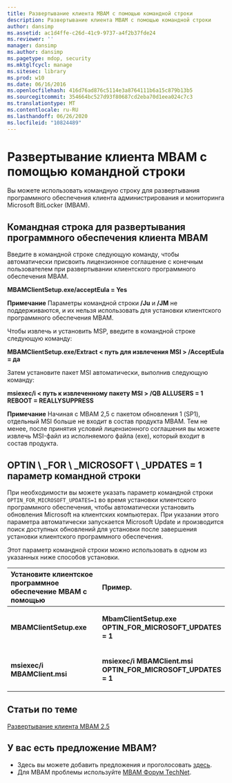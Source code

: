 ```yaml
---
title: Развертывание клиента MBAM с помощью командной строки
description: Развертывание клиента MBAM с помощью командной строки
author: dansimp
ms.assetid: ac1d4ffe-c26d-41c9-9737-a4f2b37fde24
ms.reviewer: ''
manager: dansimp
ms.author: dansimp
ms.pagetype: mdop, security
ms.mktglfcycl: manage
ms.sitesec: library
ms.prod: w10
ms.date: 06/16/2016
ms.openlocfilehash: 416d76ad876c5114e3a8764111b6a15c879b13b5
ms.sourcegitcommit: 354664bc527d93f80687cd2eba70d1eea024c7c3
ms.translationtype: MT
ms.contentlocale: ru-RU
ms.lasthandoff: 06/26/2020
ms.locfileid: "10824489"
---
```

# Развертывание клиента MBAM с помощью командной строки


Вы можете использовать командную строку для развертывания программного обеспечения клиента администрирования и мониторинга Microsoft BitLocker (MBAM).

## Командная строка для развертывания программного обеспечения клиента MBAM


Введите в командной строке следующую команду, чтобы автоматически присвоить лицензионное соглашение с конечным пользователем при развертывании клиентского программного обеспечения MBAM.

**MBAMClientSetup.exe/acceptEula = Yes**

**Примечание**  Параметры командной строки **/Ju** и **/JM** не поддерживаются, и их нельзя использовать для установки клиентского программного обеспечения MBAM.

 

Чтобы извлечь и установить MSP, введите в командной строке следующую команду:

**MBAMClientSetup.exe/Extract &lt; путь для извлечения MSI &gt; /AcceptEula = да**

Затем установите пакет MSI автоматически, выполнив следующую команду:

**msiexec/i &lt; путь к извлеченному пакету MSI &gt; /QB ALLUSERS = 1 REBOOT = REALLYSUPPRESS**

**Примечание**  Начиная с MBAM 2,5 с пакетом обновления 1 (SP1), отдельный MSI больше не входит в состав продукта MBAM. Тем не менее, после принятия условий лицензионного соглашения вы можете извлечь MSI-файл из исполняемого файла (exe), который входит в состав продукта.

 

## <a href="" id="optin-for-microsoft-updates-1-command-line-option"></a>OPTIN \ _FOR \ _MICROSOFT \ _UPDATES = 1 параметр командной строки


При необходимости вы можете указать параметр командной строки `OPTIN_FOR_MICROSOFT_UPDATES=1` во время установки клиентского программного обеспечения, чтобы автоматически установить обновления Microsoft на клиентских компьютерах. При указании этого параметра автоматически запускается Microsoft Update и производится поиск доступных обновлений для установки после завершения установки клиентского программного обеспечения.

Этот параметр командной строки можно использовать в одном из указанных ниже способов установки.

<table>
<colgroup>
<col width="50%" />
<col width="50%" />
</colgroup>
<thead>
<tr class="header">
<th align="left">Установите клиентское программное обеспечение MBAM с помощью</th>
<th align="left">Пример.</th>
</tr>
</thead>
<tbody>
<tr class="odd">
<td align="left"><p><strong>MBAMClientSetup.exe</strong></p></td>
<td align="left"><p><strong>MbamClientSetup.exe OPTIN_FOR_MICROSOFT_UPDATES = 1</strong></p></td>
</tr>
<tr class="even">
<td align="left"><p><strong>msiexec/i MBAMClient.msi</strong></p></td>
<td align="left"><p><strong>msiexec/i MBAMClient.msi OPTIN_FOR_MICROSOFT_UPDATES = 1</strong></p></td>
</tr>
</tbody>
</table>

 


## Статьи по теме


[Развертывание клиента MBAM 2.5](deploying-the-mbam-25-client.md)

 

 
## У вас есть предложение MBAM?
- Здесь вы можете добавить предложения и проголосовать [здесь](http://mbam.uservoice.com/forums/268571-microsoft-bitlocker-administration-and-monitoring). 
- Для MBAM проблемы используйте [MBAM Форум TechNet](https://social.technet.microsoft.com/Forums/home?forum=mdopmbam).




